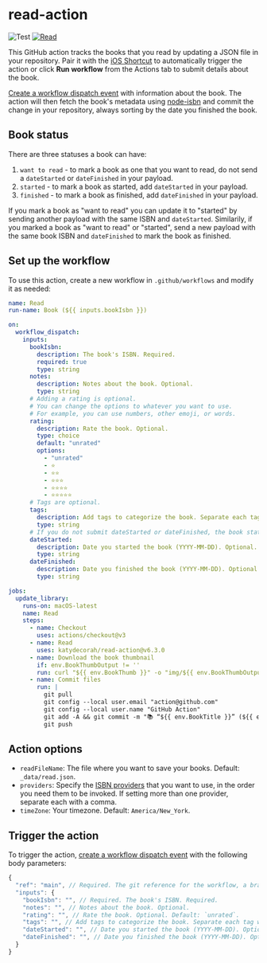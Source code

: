 # read-action

![Test](https://github.com/katydecorah/read-action/workflows/Test/badge.svg?branch=main) [![Read](https://github.com/katydecorah/read-action/actions/workflows/read.yml/badge.svg)](https://github.com/katydecorah/read-action/actions/workflows/read.yml)

This GitHub action tracks the books that you read by updating a JSON file in your repository. Pair it with the [iOS Shortcut](shortcut/README.md) to automatically trigger the action or click **Run workflow** from the Actions tab to submit details about the book.

[Create a workflow dispatch event](https://docs.github.com/en/rest/actions/workflows#create-a-workflow-dispatch-event) with information about the book. The action will then fetch the book's metadata using [node-isbn](https://www.npmjs.com/package/node-isbn) and commit the change in your repository, always sorting by the date you finished the book.

## Book status

There are three statuses a book can have:

1. `want to read` - to mark a book as one that you want to read, do not send a `dateStarted` or `dateFinished` in your payload.
2. `started` - to mark a book as started, add `dateStarted` in your payload.
3. `finished` - to mark a book as finished, add `dateFinished` in your payload.

If you mark a book as "want to read" you can update it to "started" by sending another payload with the same ISBN and `dateStarted`. Similarily, if you marked a book as "want to read" or "started", send a new payload with the same book ISBN and `dateFinished` to mark the book as finished.

<!-- START GENERATED DOCUMENTATION -->

## Set up the workflow

To use this action, create a new workflow in `.github/workflows` and modify it as needed:

```yml
name: Read
run-name: Book (${{ inputs.bookIsbn }})

on:
  workflow_dispatch:
    inputs:
      bookIsbn:
        description: The book's ISBN. Required.
        required: true
        type: string
      notes:
        description: Notes about the book. Optional.
        type: string
      # Adding a rating is optional.
      # You can change the options to whatever you want to use.
      # For example, you can use numbers, other emoji, or words.
      rating:
        description: Rate the book. Optional.
        type: choice
        default: "unrated"
        options:
          - "unrated"
          - ⭐️
          - ⭐️⭐️
          - ⭐️⭐️⭐️
          - ⭐️⭐️⭐️⭐️
          - ⭐️⭐️⭐️⭐️⭐️
      # Tags are optional.
      tags:
        description: Add tags to categorize the book. Separate each tag with a comma. Optional.
        type: string
      # If you do not submit dateStarted or dateFinished, the book status will be set to "want to read"
      dateStarted:
        description: Date you started the book (YYYY-MM-DD). Optional.
        type: string
      dateFinished:
        description: Date you finished the book (YYYY-MM-DD). Optional.
        type: string

jobs:
  update_library:
    runs-on: macOS-latest
    name: Read
    steps:
      - name: Checkout
        uses: actions/checkout@v3
      - name: Read
        uses: katydecorah/read-action@v6.3.0
      - name: Download the book thumbnail
        if: env.BookThumbOutput != ''
        run: curl "${{ env.BookThumb }}" -o "img/${{ env.BookThumbOutput }}"
      - name: Commit files
        run: |
          git pull
          git config --local user.email "action@github.com"
          git config --local user.name "GitHub Action"
          git add -A && git commit -m "📚 “${{ env.BookTitle }}” (${{ env.BookStatus }})"
          git push
```


## Action options

- `readFileName`: The file where you want to save your books. Default: `_data/read.json`.
- `providers`: Specify the [ISBN providers](https://github.com/palmerabollo/node-isbn#setting-backend-providers) that you want to use, in the order you need them to be invoked. If setting more than one provider, separate each with a comma.
- `timeZone`: Your timezone. Default: `America/New_York`.

## Trigger the action

To trigger the action, [create a workflow dispatch event](https://docs.github.com/en/rest/actions/workflows#create-a-workflow-dispatch-event) with the following body parameters:

```js
{ 
  "ref": "main", // Required. The git reference for the workflow, a branch or tag name.
  "inputs": {
    "bookIsbn": "", // Required. The book's ISBN. Required.
    "notes": "", // Notes about the book. Optional.
    "rating": "", // Rate the book. Optional. Default: `unrated`.
    "tags": "", // Add tags to categorize the book. Separate each tag with a comma. Optional.
    "dateStarted": "", // Date you started the book (YYYY-MM-DD). Optional.
    "dateFinished": "", // Date you finished the book (YYYY-MM-DD). Optional.
  }
}
```
<!-- END GENERATED DOCUMENTATION -->

